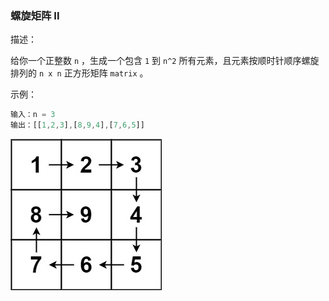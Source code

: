 ### 螺旋矩阵 II

描述：

给你一个正整数 `n` ，生成一个包含 `1` 到 `n^2` 所有元素，且元素按顺时针顺序螺旋排列的 `n x n` 正方形矩阵 `matrix` 。

示例：

```js
输入：n = 3
输出：[[1,2,3],[8,9,4],[7,6,5]]
```

![图 1](../../images/d21c1a57cbcbc9f1c905e8d7a139290a1374e8a50012cc5ce86cd36e8cff501f.png)  


